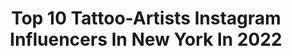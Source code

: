 ---
title: Top 10 Tattoo-Artists Instagram Influencers In New York In 2022
description: >-
  Find top tattoo-artists Instagram influencers in New York in 2022. Most popular hashtags: #tattooartist #tattoo #newyork #tattoos.
platform: Instagram
hits: 99
text_top: Identify the top-rated Instagram accounts on inBeat.
text_bottom: inBeat aggregates 99 Instagram influencers like this in New York, United States for you to pitch.
profiles:
  - username: "mikhailandersson"
    fullname: >-
      Mikhail Anderson
    bio: >-
      ▪️Tattoo artist ▪️Laser removal ▪️CEO/owner @firstclassnyc 🗽New York ▪️info@mikhailandersson.com▪️646-998-5203🇺🇸 🎥 @mikhail.nyc
    location: "United States"
    followers: 57684
    engagement: 228
    commentsToLikes: 0.020196
    id: ck13au7h3s7jy0i19iigl0uti
    verified: false
    hashtags: "#ink, #inked, #tattooed, #newtorktattoo"
  - username: "yinessa_nicole"
    fullname: >-
      YINESSA NICOLE, RN, BSN💋
    bio: >-
      Tattoo Artist #ATL Awesome Ink Studios 1331 Marietta Blvd NW DM 2 BOOK #tlcproducts 💫 Registered Nurse (ICU) 💉❤️ Tattoos 👉🏽 @inkedby_nessa
    location: "United States"
    followers: 37855
    engagement: 143
    commentsToLikes: 0.028643
    id: ck5zqqzcwv4gl0i14zafxn8hk
    verified: false
    hashtags: "#tattoos, #cbdadvocate, #selflove, #twinning"
  - username: "blindreasontattoo"
    fullname: >-
      BLINDREASON TATTOO NEW YORK
    bio: >-
      - NOW HIRING - 1-646-838-9220 info@blindreasontattoo.com
    location: "United States"
    followers: 19683
    engagement: 233
    commentsToLikes: 0.003629
    id: ck14jwy1mmlt00i19hdgh2fny
    verified: false
    hashtags: "#cutetattoo, #animetattoo, #newyork, #lineworktattoo"
  - username: "zhimpamoreno"
    fullname: >-
      Zhimpa Moreno
    bio: >-
      New York , inquiries ✉️ zhimpaz@gmail.com Owner @zhimpatattoos Sponsored by @cheyenne_tattooequipment @fusion_ink @hivecaps @balm_tattoo
    location: "United States"
    followers: 43328
    engagement: 100
    commentsToLikes: 0.031981
    id: ck8svu53dcp6x0j78ohmzinvn
    verified: false
    hashtags: "#zhimpa, #art, #limitededition, #launch"
  - username: "nessie_blaze"
    fullname: >-
      𝐍𝐞𝐬𝐬𝐢𝐞 𝐁𝐥𝐚𝐳𝐞
    bio: >-
      𝔗𝔞𝔱𝔱𝔬𝔬𝔢𝔯 • 𝔓𝔞𝔦𝔫𝔱𝔢𝔯 • 𝔅𝔯𝔞𝔱 ♈️ Black Ink Crew Compton. 💕 Text “Tattoo” to 267-223-5660 to book. 🔺PR: @raethepublicist @arianad_pr 🔺ASST: @dejah.mc
    location: "United States"
    followers: 35340
    engagement: 257
    commentsToLikes: 0.041340
    id: ck14jo9lelctg0i19m675pqat
    verified: false
    hashtags: "#atlanta, #petersstreetstation, #linkinbio, #dope"
  - username: "tattoosbyandrea"
    fullname: >-
      Tattoos By Andrea Timson
    bio: >-
      @Davincitattoostudio, Wantagh NY. Thurs, Fri, Sat and Mon 11-9 ☠️BOOKING NOW ⏰ andreatimsontattoos@gmail.com
    location: "United States"
    followers: 17177
    engagement: 574
    commentsToLikes: 0.011762
    id: ck8wd50hxdeev0j78esy4p1xf
    verified: false
    hashtags: "#davincitattoo, #ny, #tattoosbyandrea, #disneytattoo"
  - username: "2pac_real_legend"
    fullname: >-
      ❤ 1971 - ∞  ❤
    bio: >-
      only god can judge me 😇 " My mama always used to tell me : If you can't find somethin ' to live for you best find somethin ' to die for " tupac 👑
    location: "United States"
    followers: 194689
    engagement: 309
    commentsToLikes: 0.005072
    id: ck8t8iefpkleo0j78fzgqsw4x
    verified: false
    hashtags: "#westcoast, #amazing, #june, #moodoftheday"
  - username: "michaelperryart"
    fullname: >-
      Michael Perry
    bio: >-
      Creative Realism Now booking NYC @l_o_v_e_machine Books closed MKE @sanctuarytattoogallery @cheyenne_tattooequipment @empireinks @mdwipeoutz
    location: "United States"
    followers: 56313
    engagement: 252
    commentsToLikes: 0.042790
    id: ck0w324n7r8t10i19qv5h35l8
    verified: false
    hashtags: "#artist, #guyswithtattoos, #nyc, #soho"
  - username: "nate_needles"
    fullname: >-
      Nate Needles
    bio: >-
      @highnoontattoofl @nate_needless @tattoo_yardist For appointments ⤵️ Dm or email
    location: "United States"
    followers: 28466
    engagement: 267
    commentsToLikes: 0.038708
    id: ck6tr03d5vxnx0j71y63g4ua8
    verified: false
    hashtags: "#downtownmelbourne, #ink, #tattoomodel, #jacksonvilletattooartist"
  - username: "jjjaylud"
    fullname: >-
      Jason Lu ✪
    bio: >-
      Welcome! Tattooing in NYC @atelier.eva No DMs about appointments please 🍏 Booking for mid/late NOV ✉️ Jason@ateliereva.com
    location: "United States"
    followers: 9008
    engagement: 735
    commentsToLikes: 0.029770
    id: ck14jx2l8mmgr0i197og02m3b
    verified: false
    hashtags: "#tattoo, #tattooartist, #dotworktattoo, #microtattoo"
---